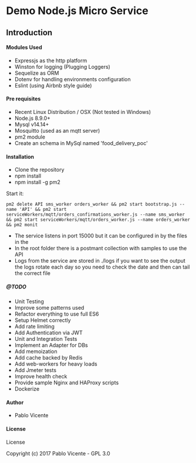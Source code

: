 Demo Node.js Micro Service
==================================

Introduction
------------

#### Modules Used

* Expressjs as the http platform
* Winston for logging (Plugging Loggers)
* Sequelize as ORM
* Dotenv for handling environments configuration
* Eslint (using Airbnb style guide)

#### Pre requisites

* Recent Linux Distribution / OSX (Not tested in Windows)
* Node.js 8.9.0+
* Mysql v14.14+
* Mosquitto (used as an mqtt server)
* pm2 module
* Create an schema in MySql named 'food_delivery_poc'

#### Installation

* Clone the repository
* npm install
* npm install -g pm2


Start it: 

```pm2 delete API sms_worker orders_worker && pm2 start bootstrap.js --name 'API' && pm2 start serviceWorkers/mqtt/orders_confirmations_worker.js --name sms_worker && pm2 start serviceWorkers/mqtt/orders_worker.js --name orders_worker && pm2 monit```

* The service listens in port 15000 but it can be configured in by the files in the 
* In the root folder there is a postmant collection with samples to use the API
* Logs from the service are stored in ./logs if you want to see the output the logs rotate each day so you need to check the date and then can tail the correct file

##### @TODO

* Unit Testing
* Improve some patterns used
* Refactor everything to use full ES6
* Setup Helmet correctly
* Add rate limiting
* Add Authentication via JWT 
* Unit and Integration Tests
* Implement an Adapter for DBs
* Add memoization
* Add cache backed by Redis
* Add web-workers for heavy loads
* Add Jmeter tests
* Improve health check
* Provide sample Nginx and HAProxy scripts
* Dockerize

#### Author

* Pablo Vicente

#### License

License

Copyright (c) 2017 Pablo Vicente - GPL 3.0